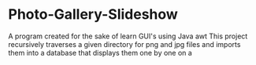 # Photo-Gallery-Slideshow

A program created for the sake of learn GUI's using Java awt
This project recursively traverses a given directory for png and jpg files and imports them into
a database that displays them one by one on a
